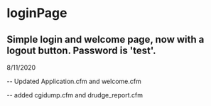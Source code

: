# loginPage

Simple login and welcome page, now with a logout button. Password is 'test'.
 ------
8/11/2020

  -- Updated Application.cfm and welcome.cfm

  -- added cgidump.cfm and drudge_report.cfm
 

